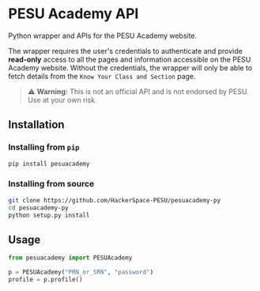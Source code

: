 # PESU Academy API

Python wrapper and APIs for the PESU Academy website.

The wrapper requires the user's credentials to authenticate and provide **read-only** access to all the pages and
information accessible on the PESU Academy website. Without the credentials, the wrapper will only be able to fetch 
details from the `Know Your Class and Section` page.

> :warning: **Warning:** This is not an official API and is not endorsed by PESU. Use at your own risk.

## Installation

### Installing from `pip`

```bash
pip install pesuacademy
```

### Installing from source

```bash
git clone https://github.com/HackerSpace-PESU/pesuacademy-py
cd pesuacademy-py
python setup.py install
```

## Usage

```python
from pesuacademy import PESUAcademy

p = PESUAcademy("PRN_or_SRN", "password")
profile = p.profile()
```
